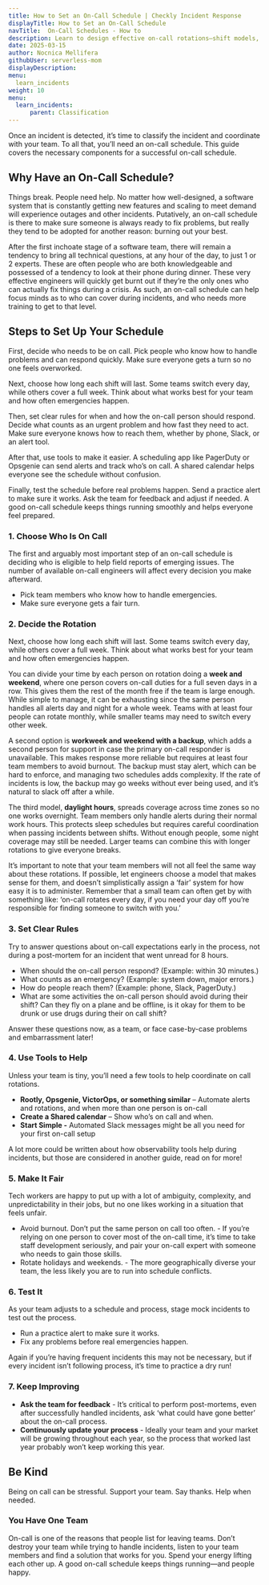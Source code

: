 ```yaml
---
title: How to Set an On‑Call Schedule | Checkly Incident Response
displayTitle: How to Set an On-Call Schedule
navTitle:  On-Call Schedules - How to
description: Learn to design effective on‑call rotations—shift models, clear response rules, scheduling tools, mock drills, and fairness to prevent burnout.
date: 2025-03-15
author: Nocnica Mellifera
githubUser: serverless-mom
displayDescription: 
menu:
  learn_incidents
weight: 10
menu:
  learn_incidents:
      parent: Classification
---
```


Once an incident is detected, it’s time to classify the incident and coordinate with your team. To all that, you’ll need an on-call schedule. This guide covers the necessary components for a successful on-call schedule.

## Why Have an On-Call Schedule?

Things break. People need help. No matter how well-designed, a software system that is constantly getting new features and scaling to meet demand will experience outages and other incidents. Putatively, an on-call schedule is there to make sure someone is always ready to fix problems, but really they tend to be adopted for another reason: burning out your best.

After the first inchoate stage of a software team, there will remain a tendency to bring all technical questions, at any hour of the day, to just 1 or 2 experts. These are often people who are both knowledgeable and possessed of a tendency to look at their phone during dinner. These very effective engineers will quickly get burnt out if they’re the only ones who can actually fix things during a crisis. As such, an on-call schedule can help focus minds as to who can cover during incidents, and who needs more training to get to that level.

## Steps to Set Up Your Schedule

First, decide who needs to be on call. Pick people who know how to handle problems and can respond quickly. Make sure everyone gets a turn so no one feels overworked.

Next, choose how long each shift will last. Some teams switch every day, while others cover a full week. Think about what works best for your team and how often emergencies happen.

Then, set clear rules for when and how the on-call person should respond. Decide what counts as an urgent problem and how fast they need to act. Make sure everyone knows how to reach them, whether by phone, Slack, or an alert tool.

After that, use tools to make it easier. A scheduling app like PagerDuty or Opsgenie can send alerts and track who’s on call. A shared calendar helps everyone see the schedule without confusion.

Finally, test the schedule before real problems happen. Send a practice alert to make sure it works. Ask the team for feedback and adjust if needed. A good on-call schedule keeps things running smoothly and helps everyone feel prepared.

### 1. Choose Who Is On Call

The first and arguably most important step of an on-call schedule is deciding who is eligible to help field reports of emerging issues. The number of available on-call engineers will affect every decision you make afterward.

- Pick team members who know how to handle emergencies.
- Make sure everyone gets a fair turn.

### 2. Decide the Rotation

Next, choose how long each shift will last. Some teams switch every day, while others cover a full week. Think about what works best for your team and how often emergencies happen.

You can divide your time by each person on rotation doing a  **week and weekend**, where one person covers on-call duties for a full seven days in a row. This gives them the rest of the month free if the team is large enough. While simple to manage, it can be exhausting since the same person handles all alerts day and night for a whole week. Teams with at least four people can rotate monthly, while smaller teams may need to switch every other week.

A second option is **workweek and weekend with a backup**, which adds a second person for support in case the primary on-call responder is unavailable. This makes response more reliable but requires at least four team members to avoid burnout. The backup must stay alert, which can be hard to enforce, and managing two schedules adds complexity. If the rate of incidents is low, the backup may go weeks without ever being used, and it’s natural to slack off after a while.

The third model, **daylight hours**, spreads coverage across time zones so no one works overnight. Team members only handle alerts during their normal work hours. This protects sleep schedules but requires careful coordination when passing incidents between shifts. Without enough people, some night coverage may still be needed. Larger teams can combine this with longer rotations to give everyone breaks.

It’s important to note that your team members will not all feel the same way about these rotations. If possible, let engineers choose a model that makes sense for them, and doesn’t simplistically assign a ‘fair’ system for how easy it is to administer. Remember that a small team can often get by with something like: ‘on-call rotates every day, if you need your day off you’re responsible for finding someone to switch with you.’

### 3. Set Clear Rules

Try to answer questions about on-call expectations early in the process, not during a post-mortem for an incident that went unread for 8 hours.

- When should the on-call person respond? (Example: within 30 minutes.)
- What counts as an emergency? (Example: system down, major errors.)
- How do people reach them? (Example: phone, Slack, PagerDuty.)
- What are some activities the on-call person should avoid during their shift? Can they fly on a plane and be offline, is it okay for them to be drunk or use drugs during their on call shift?

Answer these questions now, as a team, or face case-by-case problems and embarrassment later!

### 4. Use Tools to Help

Unless your team is tiny, you’ll need a few tools to help coordinate on call rotations. 

- **Rootly, Opsgenie, VictorOps, or something similar** – Automate alerts and rotations, and when more than one person is on-call
- **Create a Shared calendar** – Show who’s on call and when.
- **Start Simple -** Automated Slack messages might be all you need for your first on-call setup

A lot more could be written about how observability tools help during incidents, but those are considered in another guide, read on for more!

### 5. Make It Fair

Tech workers are happy to put up with a lot of ambiguity, complexity, and unpredictability in their jobs, but no one likes working in a situation that feels unfair.

- Avoid burnout. Don’t put the same person on call too often. - If you’re relying on one person to cover most of the on-call time, it’s time to take staff development seriously, and pair your on-call expert with someone who needs to gain those skills.
- Rotate holidays and weekends. - The more geographically diverse your team, the less likely you are to run into schedule conflicts.

### 6. Test It

As your team adjusts to a schedule and process, stage mock incidents to test out the process.

- Run a practice alert to make sure it works.
- Fix any problems before real emergencies happen.

Again if you’re having frequent incidents this may not be necessary, but if every incident isn’t following process, it’s time to practice a dry run!

### 7. Keep Improving

- **Ask the team for feedback** - It’s critical to perform post-mortems, even after successfully handled incidents, ask ‘what could have gone better’ about the on-call process.
- **Continuously update your process** - Ideally your team and your market will be growing throughout  each year, so the process that worked last year probably won’t keep working this year.

## Be Kind

Being on call can be stressful. Support your team. Say thanks. Help when needed.

### You Have One Team

On-call is one of the reasons that people list for leaving teams. Don’t destroy your team while trying to handle incidents, listen to your team members and find a solution that works for you. Spend your energy lifting each other up. A good on-call schedule keeps things running—and people happy.